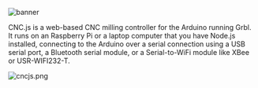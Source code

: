 ![banner](https://raw.githubusercontent.com/cheton/cnc.js/master/media/banner2.png)

CNC.js is a web-based CNC milling controller for the Arduino running Grbl. It runs on an Raspberry Pi or a laptop computer that you have Node.js installed, connecting to the Arduino over a serial connection using a USB serial port, a Bluetooth serial module, or a Serial-to-WiFi module like XBee or USR-WIFI232-T.

![cncjs.png](https://raw.githubusercontent.com/cheton/cnc.js/master/media/cncjs.png)
